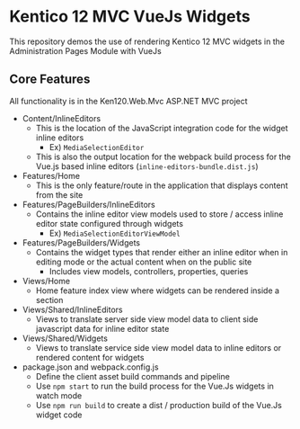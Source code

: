 # Kentico 12 MVC VueJs Widgets

This repository demos the use of rendering Kentico 12 MVC widgets in the Administration Pages Module with VueJs

## Core Features

All functionality is in the Ken120.Web.Mvc ASP.NET MVC project

- Content/InlineEditors
  - This is the location of the JavaScript integration code for the widget inline editors
    - Ex) `MediaSelectionEditor`
  - This is also the output location for the webpack build process for the Vue.js based inline editors (`inline-editors-bundle.dist.js`)
- Features/Home
  - This is the only feature/route in the application that displays content from the site
- Features/PageBuilders/InlineEditors
  - Contains the inline editor view models used to store / access inline editor state configured through widgets
    - Ex) `MediaSelectionEditorViewModel`
- Features/PageBuilders/Widgets
  - Contains the widget types that render either an inline editor when in editing mode or the actual content when on the public site
    - Includes view models, controllers, properties, queries
- Views/Home
  - Home feature index view where widgets can be rendered inside a section
- Views/Shared/InlineEditors
  - Views to translate server side view model data to client side javascript data for inline editor state
- Views/Shared/Widgets
  - Views to translate service side view model data to inline editors or rendered content for widgets
- package.json and webpack.config.js
  - Define the client asset build commands and pipeline 
  - Use `npm start` to run the build process for the Vue.Js widgets in watch mode
  - Use `npm run build` to create a dist / production build of the Vue.Js widget code